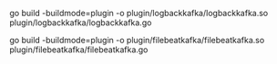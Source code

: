 go build -buildmode=plugin -o plugin/logbackkafka/logbackkafka.so plugin/logbackkafka/logbackkafka.go 

go build -buildmode=plugin -o plugin/filebeatkafka/filebeatkafka.so plugin/filebeatkafka/filebeatkafka.go